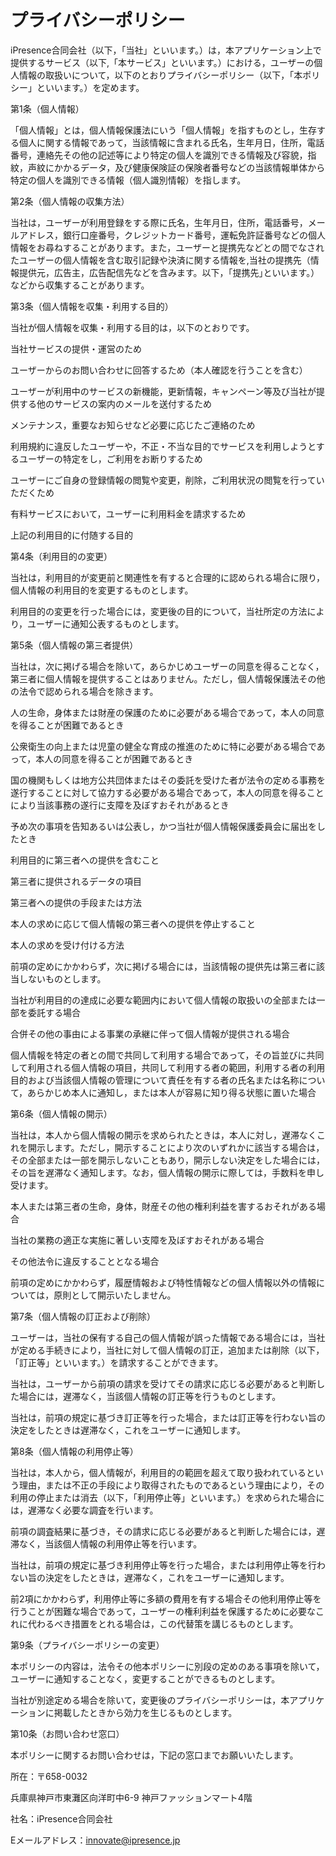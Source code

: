 # プライバシーポリシー

iPresence合同会社（以下，「当社」といいます。）は，本アプリケーション上で提供するサービス（以下,「本サービス」といいます。）における，ユーザーの個人情報の取扱いについて，以下のとおりプライバシーポリシー（以下，「本ポリシー」といいます。）を定めます。 

第1条（個人情報） 

「個人情報」とは，個人情報保護法にいう「個人情報」を指すものとし，生存する個人に関する情報であって，当該情報に含まれる氏名，生年月日，住所，電話番号，連絡先その他の記述等により特定の個人を識別できる情報及び容貌，指紋，声紋にかかるデータ，及び健康保険証の保険者番号などの当該情報単体から特定の個人を識別できる情報（個人識別情報）を指します。 

第2条（個人情報の収集方法） 

当社は，ユーザーが利用登録をする際に氏名，生年月日，住所，電話番号，メールアドレス，銀行口座番号，クレジットカード番号，運転免許証番号などの個人情報をお尋ねすることがあります。また，ユーザーと提携先などとの間でなされたユーザーの個人情報を含む取引記録や決済に関する情報を,当社の提携先（情報提供元，広告主，広告配信先などを含みます。以下，｢提携先｣といいます。）などから収集することがあります。 


第3条（個人情報を収集・利用する目的） 

当社が個人情報を収集・利用する目的は，以下のとおりです。 

当社サービスの提供・運営のため 

ユーザーからのお問い合わせに回答するため（本人確認を行うことを含む） 

ユーザーが利用中のサービスの新機能，更新情報，キャンペーン等及び当社が提供する他のサービスの案内のメールを送付するため 

メンテナンス，重要なお知らせなど必要に応じたご連絡のため 

利用規約に違反したユーザーや，不正・不当な目的でサービスを利用しようとするユーザーの特定をし，ご利用をお断りするため 

ユーザーにご自身の登録情報の閲覧や変更，削除，ご利用状況の閲覧を行っていただくため 

有料サービスにおいて，ユーザーに利用料金を請求するため 

上記の利用目的に付随する目的 


第4条（利用目的の変更） 

当社は，利用目的が変更前と関連性を有すると合理的に認められる場合に限り，個人情報の利用目的を変更するものとします。 

利用目的の変更を行った場合には，変更後の目的について，当社所定の方法により，ユーザーに通知公表するものとします。 


第5条（個人情報の第三者提供） 

当社は，次に掲げる場合を除いて，あらかじめユーザーの同意を得ることなく，第三者に個人情報を提供することはありません。ただし，個人情報保護法その他の法令で認められる場合を除きます。 

人の生命，身体または財産の保護のために必要がある場合であって，本人の同意を得ることが困難であるとき 

公衆衛生の向上または児童の健全な育成の推進のために特に必要がある場合であって，本人の同意を得ることが困難であるとき 

国の機関もしくは地方公共団体またはその委託を受けた者が法令の定める事務を遂行することに対して協力する必要がある場合であって，本人の同意を得ることにより当該事務の遂行に支障を及ぼすおそれがあるとき 

予め次の事項を告知あるいは公表し，かつ当社が個人情報保護委員会に届出をしたとき 

利用目的に第三者への提供を含むこと 

第三者に提供されるデータの項目 

第三者への提供の手段または方法 

本人の求めに応じて個人情報の第三者への提供を停止すること 

本人の求めを受け付ける方法 

前項の定めにかかわらず，次に掲げる場合には，当該情報の提供先は第三者に該当しないものとします。 

当社が利用目的の達成に必要な範囲内において個人情報の取扱いの全部または一部を委託する場合 

合併その他の事由による事業の承継に伴って個人情報が提供される場合 

個人情報を特定の者との間で共同して利用する場合であって，その旨並びに共同して利用される個人情報の項目，共同して利用する者の範囲，利用する者の利用目的および当該個人情報の管理について責任を有する者の氏名または名称について，あらかじめ本人に通知し，または本人が容易に知り得る状態に置いた場合 


第6条（個人情報の開示） 

当社は，本人から個人情報の開示を求められたときは，本人に対し，遅滞なくこれを開示します。ただし，開示することにより次のいずれかに該当する場合は，その全部または一部を開示しないこともあり，開示しない決定をした場合には，その旨を遅滞なく通知します。なお，個人情報の開示に際しては，手数料を申し受けます。 

本人または第三者の生命，身体，財産その他の権利利益を害するおそれがある場合 

当社の業務の適正な実施に著しい支障を及ぼすおそれがある場合 

その他法令に違反することとなる場合 

前項の定めにかかわらず，履歴情報および特性情報などの個人情報以外の情報については，原則として開示いたしません。 


第7条（個人情報の訂正および削除） 

ユーザーは，当社の保有する自己の個人情報が誤った情報である場合には，当社が定める手続きにより，当社に対して個人情報の訂正，追加または削除（以下，「訂正等」といいます。）を請求することができます。 

当社は，ユーザーから前項の請求を受けてその請求に応じる必要があると判断した場合には，遅滞なく，当該個人情報の訂正等を行うものとします。 

当社は，前項の規定に基づき訂正等を行った場合，または訂正等を行わない旨の決定をしたときは遅滞なく，これをユーザーに通知します。 

第8条（個人情報の利用停止等） 

当社は，本人から，個人情報が，利用目的の範囲を超えて取り扱われているという理由，または不正の手段により取得されたものであるという理由により，その利用の停止または消去（以下，「利用停止等」といいます。）を求められた場合には，遅滞なく必要な調査を行います。 

前項の調査結果に基づき，その請求に応じる必要があると判断した場合には，遅滞なく，当該個人情報の利用停止等を行います。 

当社は，前項の規定に基づき利用停止等を行った場合，または利用停止等を行わない旨の決定をしたときは，遅滞なく，これをユーザーに通知します。 

前2項にかかわらず，利用停止等に多額の費用を有する場合その他利用停止等を行うことが困難な場合であって，ユーザーの権利利益を保護するために必要なこれに代わるべき措置をとれる場合は，この代替策を講じるものとします。 


第9条（プライバシーポリシーの変更） 

本ポリシーの内容は，法令その他本ポリシーに別段の定めのある事項を除いて，ユーザーに通知することなく，変更することができるものとします。 

当社が別途定める場合を除いて，変更後のプライバシーポリシーは，本アプリケーションに掲載したときから効力を生じるものとします。 


第10条（お問い合わせ窓口） 

本ポリシーに関するお問い合わせは，下記の窓口までお願いいたします。 


所在：〒658-0032 

 兵庫県神戸市東灘区向洋町中6-9 神戸ファッションマート4階 
 
社名：iPresence合同会社 

Eメールアドレス：innovate@ipresence.jp 

